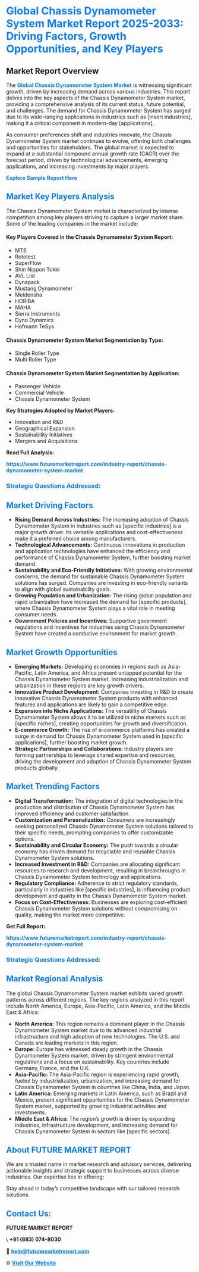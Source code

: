 <h1 style="color: #007BFF;">Global Chassis Dynamometer System Market Report 2025-2033: Driving Factors, Growth Opportunities, and Key Players</h1>

<section id="overview">
<h2>Market Report Overview</h2>
<p>The <a href="https://www.futuremarketreport.com/industry-report/chassis-dynamometer-system-market" style="color: #007BFF; text-decoration: none;"><strong>Global Chassis Dynamometer System Market</strong></a> is witnessing significant growth, driven by increasing demand across various industries. This report delves into the key aspects of the Chassis Dynamometer System market, providing a comprehensive analysis of its current status, future potential, and challenges. The demand for Chassis Dynamometer System has surged due to its wide-ranging applications in industries such as [insert industries], making it a critical component in modern-day [applications].</p>
<p>As consumer preferences shift and industries innovate, the Chassis Dynamometer System market continues to evolve, offering both challenges and opportunities for stakeholders. The global market is expected to expand at a substantial compound annual growth rate (CAGR) over the forecast period, driven by technological advancements, emerging applications, and increasing investments by major players.</p>
</section>

<section id="overview">
<p><a href="https://www.futuremarketreport.com/request-sample/reportId=126683" style="color: #007BFF; text-decoration: none;"><strong>Explore Sample Report Here</strong></a></p>
</section>

<section id="key-players">
<h2 style="color: #007BFF;">Market Key Players Analysis</h2>
<p>The Chassis Dynamometer System market is characterized by intense competition among key players striving to capture a larger market share. Some of the leading companies in the market include:</p>
<h4>Key Players Covered in the Chassis Dynamometer System Report:</h4>
<ul><li>MTS</li><li>Rototest</li><li>SuperFlow</li><li>Shin Nippon Tokki</li><li>AVL List</li><li>Dynapack</li><li>Mustang Dynamometer</li><li>Meidensha</li><li>HORIBA</li><li>MAHA</li><li>Sierra Instruments</li><li>Dyno Dynamics</li><li>Hofmann TeSys</li></ul>
<h4>Chassis Dynamometer System Market Segmentation by Type:</h4>
<ul><li>Single Roller Type</li><li>Multi Roller Type</li></ul>

<h4>Chassis Dynamometer System Market Segmentation by Application:</h4>
<ul><li>Passenger Vehicle</li><li>Commercial Vehicle</li><li>Chassis Dynamometer System</li></ul>
<p><strong>Key Strategies Adopted by Market Players:</strong></p>
<ul>
<li>Innovation and R&D</li>
<li>Geographical Expansion</li>
<li>Sustainability Initiatives</li>
<li>Mergers and Acquisitions</li>
</ul>
</section>

<section>
<p><strong>Read Full Analysis: </strong></p><a href="https://www.futuremarketreport.com/industry-report/chassis-dynamometer-system-market" style="color: #007BFF; text-decoration: none;"><strong>https://www.futuremarketreport.com/industry-report/chassis-dynamometer-system-market</strong></a>
<h3 style="color: #007BFF;">Strategic Questions Addressed:</h3>
</section>

<section id="driving-factors">
<h2 style="color: #007BFF;">Market Driving Factors</h2>
<ul>
<li><strong>Rising Demand Across Industries:</strong> The increasing adoption of Chassis Dynamometer System in industries such as [specific industries] is a major growth driver. Its versatile applications and cost-effectiveness make it a preferred choice among manufacturers.</li>
<li><strong>Technological Advancements:</strong> Continuous innovations in production and application technologies have enhanced the efficiency and performance of Chassis Dynamometer System, further boosting market demand.</li>
<li><strong>Sustainability and Eco-Friendly Initiatives:</strong> With growing environmental concerns, the demand for sustainable Chassis Dynamometer System solutions has surged. Companies are investing in eco-friendly variants to align with global sustainability goals.</li>
<li><strong>Growing Population and Urbanization:</strong> The rising global population and rapid urbanization have increased the demand for [specific products], where Chassis Dynamometer System plays a vital role in meeting consumer needs.</li>
<li><strong>Government Policies and Incentives:</strong> Supportive government regulations and incentives for industries using Chassis Dynamometer System have created a conducive environment for market growth.</li>
</ul>
</section>

<section id="growth-opportunities">
<h2 style="color: #007BFF;">Market Growth Opportunities</h2>
<ul>
<li><strong>Emerging Markets:</strong> Developing economies in regions such as Asia-Pacific, Latin America, and Africa present untapped potential for the Chassis Dynamometer System market. Increasing industrialization and urbanization in these regions are key growth drivers.</li>
<li><strong>Innovative Product Development:</strong> Companies investing in R&D to create innovative Chassis Dynamometer System products with enhanced features and applications are likely to gain a competitive edge.</li>
<li><strong>Expansion into Niche Applications:</strong> The versatility of Chassis Dynamometer System allows it to be utilized in niche markets such as [specific niches], creating opportunities for growth and diversification.</li>
<li><strong>E-commerce Growth:</strong> The rise of e-commerce platforms has created a surge in demand for Chassis Dynamometer System used in [specific applications], further boosting market growth.</li>
<li><strong>Strategic Partnerships and Collaborations:</strong> Industry players are forming partnerships to leverage shared expertise and resources, driving the development and adoption of Chassis Dynamometer System products globally.</li>
</ul>
</section>

<section id="trending-factors">
<h2 style="color: #007BFF;">Market Trending Factors</h2>
<ul>
<li><strong>Digital Transformation:</strong> The integration of digital technologies in the production and distribution of Chassis Dynamometer System has improved efficiency and customer satisfaction.</li>
<li><strong>Customization and Personalization:</strong> Consumers are increasingly seeking personalized Chassis Dynamometer System solutions tailored to their specific needs, prompting companies to offer customizable options.</li>
<li><strong>Sustainability and Circular Economy:</strong> The push towards a circular economy has driven demand for recyclable and reusable Chassis Dynamometer System solutions.</li>
<li><strong>Increased Investment in R&D:</strong> Companies are allocating significant resources to research and development, resulting in breakthroughs in Chassis Dynamometer System technology and applications.</li>
<li><strong>Regulatory Compliance:</strong> Adherence to strict regulatory standards, particularly in industries like [specific industries], is influencing product development and quality in the Chassis Dynamometer System market.</li>
<li><strong>Focus on Cost-Effectiveness:</strong> Businesses are exploring cost-efficient Chassis Dynamometer System solutions without compromising on quality, making the market more competitive.</li>
</ul>
</section>

<section>
<p><strong>Get Full Report: </strong></p><a href="https://www.futuremarketreport.com/industry-report/chassis-dynamometer-system-market" style="color: #007BFF; text-decoration: none;"><strong>https://www.futuremarketreport.com/industry-report/chassis-dynamometer-system-market</strong></a>
<h3 style="color: #007BFF;">Strategic Questions Addressed:</h3>
</section>


<section id="regional-analysis">
<h2 style="color: #007BFF;">Market Regional Analysis</h2>
<p>The global Chassis Dynamometer System market exhibits varied growth patterns across different regions. The key regions analyzed in this report include North America, Europe, Asia-Pacific, Latin America, and the Middle East & Africa:</p>
<ul>
<li><strong>North America:</strong> This region remains a dominant player in the Chassis Dynamometer System market due to its advanced industrial infrastructure and high adoption of new technologies. The U.S. and Canada are leading markets in this region.</li>
<li><strong>Europe:</strong> Europe has witnessed steady growth in the Chassis Dynamometer System market, driven by stringent environmental regulations and a focus on sustainability. Key countries include Germany, France, and the U.K.</li>
<li><strong>Asia-Pacific:</strong> The Asia-Pacific region is experiencing rapid growth, fueled by industrialization, urbanization, and increasing demand for Chassis Dynamometer System in countries like China, India, and Japan.</li>
<li><strong>Latin America:</strong> Emerging markets in Latin America, such as Brazil and Mexico, present significant opportunities for the Chassis Dynamometer System market, supported by growing industrial activities and investments.</li>
<li><strong>Middle East & Africa:</strong> The region’s growth is driven by expanding industries, infrastructure development, and increasing demand for Chassis Dynamometer System in sectors like [specific sectors].</li>
</ul>
</section>

<footer>
<h2 style="color: #007BFF;">About FUTURE MARKET REPORT</h2>
<p>We are a trusted name in market research and advisory services, delivering actionable insights and strategic support to businesses across diverse industries. Our expertise lies in offering:</p>

<p>Stay ahead in today’s competitive landscape with our tailored research solutions.</p>

<h2 style="color: #007BFF;">Contact Us:</h2>
<p><strong>FUTURE MARKET REPORT</strong></p>
<p>📞 <strong>+91 (883) 074-8030</strong></p>
<p>📧 <strong><a href="mailto:help@futuremarketreport.com" style="color: #007BFF;">help@futuremarketreport.com</a></strong></p>
<p>🌐 <strong><a href="https://www.futuremarketreport.com/" style="color: #007BFF;">Visit Our Website</a></strong></p>
</footer>